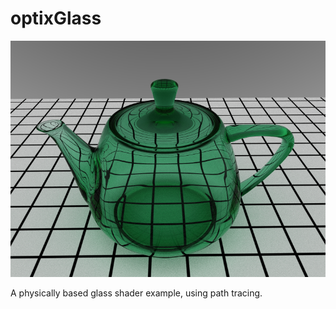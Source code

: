
optixGlass
==========

![Glass Teapot](../../scripts/optixGlass.gold.png)

A physically based glass shader example, using path tracing.

